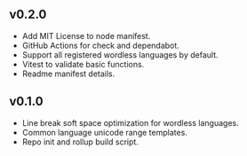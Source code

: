 ## v0.2.0

- Add MIT License to node manifest.
- GitHub Actions for check and dependabot.
- Support all registered wordless languages by default.
- Vitest to validate basic functions.
- Readme manifest details.

## v0.1.0

- Line break soft space optimization for wordless languages.
- Common language unicode range templates.
- Repo init and rollup build script.
